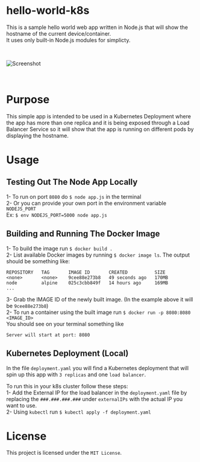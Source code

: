 # hello-world-k8s
This is a sample hello world web app written in Node.js that will show the hostname of the current device/container.   
It uses only built-in Node.js modules for simplicty.

<br/>

![Screenshot](https://raw.githubusercontent.com/ahmedwadod/hello-world-nodejs/main/screenshot.png)

<br/>

# Purpose
This simple app is intended to be used in a Kubernetes Deployment where the app has more than one replica and it is being exposed through a Load Balancer Service so it will show that the app is running on different pods by displaying the hostname.

# Usage
  
## Testing Out The Node App Locally
1- To run on port `8080` do `$ node app.js` in the terminal  
2- Or you can provide your own port in the environment variable `NODEJS_PORT`  
    Ex: `$ env NODEJS_PORT=5000 node app.js`  

## Building and Running The Docker Image
1- To build the image run `$ docker build .`  
2- List available Docker images by running `$ docker image ls`. The output should be something like:  
```
REPOSITORY   TAG       IMAGE ID       CREATED          SIZE
<none>       <none>    9cee88e273b8   49 seconds ago   170MB
node         alpine    025c3cbb849f   14 hours ago     169MB
...
```
3- Grab the IMAGE ID of the newly built image. (In the example above it will be `9cee88e273b8`)  
2- To run a container using the built image run `$ docker run -p 8080:8080 <IMAGE_ID>`  
You should see on your terminal something like  
```
Server will start at port: 8080
```

## Kubernetes Deployment (Local)
In the file `deployment.yaml` you will find a Kubernetes deployment that will spin up this app with `3 replicas` and one `load balancer`.  

To run this in your k8s cluster follow these steps:  
1- Add the External IP for the load balancer in the `deployment.yaml` file by replacing the `###.###.###.###` under `externalIPs` with the actual IP you want to use.  
2- Using `kubectl` run `$ kubectl apply -f deployment.yaml`  

# License
This project is licensed under the `MIT License`.